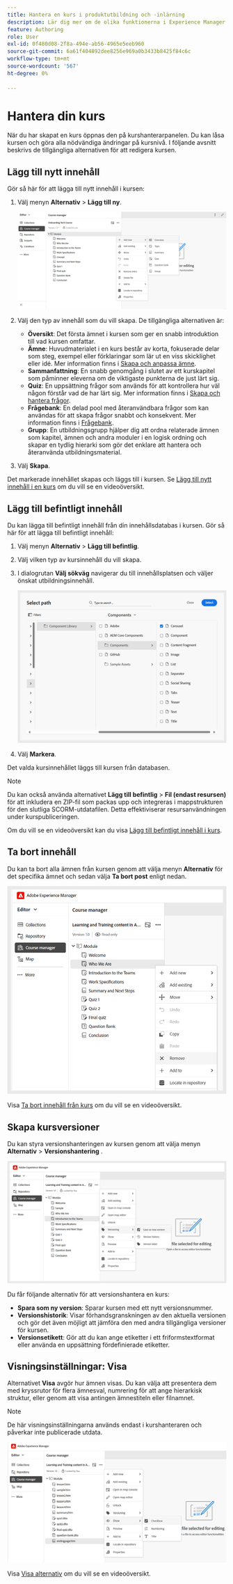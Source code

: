 ```yaml
---
title: Hantera en kurs i produktutbildning och -inlärning
description: Lär dig mer om de olika funktionerna i Experience Manager Guides som gör att du kan hantera kursen effektivt.
feature: Authoring
role: User
exl-id: 0f480d08-2f8a-494e-ab56-4965e5eeb960
source-git-commit: 6a61f404892dee8256e969a0b3433b8425f84c6c
workflow-type: tm+mt
source-wordcount: '567'
ht-degree: 0%

---
```


# Hantera din kurs

När du har skapat en kurs öppnas den på kurshanterarpanelen. Du kan låsa kursen och göra alla nödvändiga ändringar på kursnivå. I följande avsnitt beskrivs de tillgängliga alternativen för att redigera kursen.

## Lägg till nytt innehåll

Gör så här för att lägga till nytt innehåll i kursen:

1. Välj menyn **Alternativ** > **Lägg till ny**.

   ![](assets/learning-course-content.png)
2. Välj den typ av innehåll som du vill skapa. De tillgängliga alternativen är:
   - **Översikt**: Det första ämnet i kursen som ger en snabb introduktion till vad kursen omfattar.
   - **Ämne**: Huvudmaterialet i en kurs består av korta, fokuserade delar som steg, exempel eller förklaringar som lär ut en viss skicklighet eller idé. Mer information finns i [Skapa och anpassa ämne](./create-content.md).
   - **Sammanfattning**: En snabb genomgång i slutet av ett kurskapitel som påminner eleverna om de viktigaste punkterna de just lärt sig.
   - **Quiz**: En uppsättning frågor som används för att kontrollera hur väl någon förstår vad de har lärt sig. Mer information finns i [Skapa och hantera frågor](./create-quiz.md).
   - **Frågebank**: En delad pool med återanvändbara frågor som kan användas för att skapa frågor snabbt och konsekvent. Mer information finns i [Frågebank](./create-qb.md).
   - **Grupp**: En utbildningsgrupp hjälper dig att ordna relaterade ämnen som kapitel, ämnen och andra moduler i en logisk ordning och skapar en tydlig hierarki som gör det enklare att hantera och återanvända utbildningsmaterial.
3. Välj **Skapa**.

Det markerade innehållet skapas och läggs till i kursen. Se [Lägg till nytt innehåll i en kurs](https://video.tv.adobe.com/v/3469537/aem-guides-learning-content?quality=12&learn=on) om du vill se en videoöversikt.

## Lägg till befintligt innehåll

Du kan lägga till befintligt innehåll från din innehållsdatabas i kursen. Gör så här för att lägga till befintligt innehåll:

1. Välj menyn **Alternativ** > **Lägg till befintlig**.
2. Välj vilken typ av kursinnehåll du vill skapa.
3. I dialogrutan **Välj sökväg** navigerar du till innehållsplatsen och väljer önskat utbildningsinnehåll.

   ![](assets/add-existing-learning-content.png)
4. Välj **Markera**.

Det valda kursinnehållet läggs till kursen från databasen.

>[!NOTE]
>
>Du kan också använda alternativet **Lägg till befintlig** > **Fil (endast resursen)** för att inkludera en ZIP-fil som packas upp och integreras i mappstrukturen för den slutliga SCORM-utdatafilen. Detta effektiviserar resursanvändningen under kurspubliceringen.

Om du vill se en videoöversikt kan du visa [Lägg till befintligt innehåll i kurs](https://video.tv.adobe.com/v/3469537/aem-guides-learning-content?quality=12&learn=on).

## Ta bort innehåll

Du kan ta bort alla ämnen från kursen genom att välja menyn **Alternativ** för det specifika ämnet och sedan välja **Ta bort post** enligt nedan.

![](assets/remove-learning-content.png)

Visa [Ta bort innehåll från kurs](https://video.tv.adobe.com/v/3475210/learning-content-aem-guides) om du vill se en videoöversikt.

## Skapa kursversioner

Du kan styra versionshanteringen av kursen genom att välja menyn **Alternativ** > **Versionshantering** .

![](assets/course-versioning.png)

Du får följande alternativ för att versionshantera en kurs:

- **Spara som ny version**: Sparar kursen med ett nytt versionsnummer.
- **Versionshistorik**: Visar förhandsgranskningen av den aktuella versionen och gör det även möjligt att jämföra den med andra tillgängliga versioner för kursen.
- **Versionsetikett**: Gör att du kan ange etiketter i ett friformstextformat eller använda en uppsättning fördefinierade etiketter.

## Visningsinställningar: Visa

Alternativet **Visa** avgör hur ämnen visas. Du kan välja att presentera dem med kryssrutor för flera ämnesval, numrering för att ange hierarkisk struktur, eller genom att visa antingen ämnestiteln eller filnamnet.

>[!NOTE]
>
> De här visningsinställningarna används endast i kurshanteraren och påverkar inte publicerade utdata.

![](assets/course-display-settings.png)

Visa [Visa alternativ](https://video.tv.adobe.com/v/3475210/learning-content-aem-guides) om du vill se en videoöversikt.
